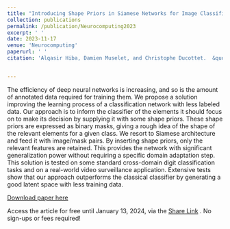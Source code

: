 ```yaml
---
title: "Introducing Shape Priors in Siamese Networks for Image Classification"
collection: publications
permalink: /publication/Neurocomputing2023
excerpt: ' '
date: 2023-11-17
venue: 'Neurocomputing'
paperurl: ' '
citation: 'Alqasir Hiba, Damien Muselet, and Christophe Ducottet.  &quot;Introducing Shape Priors in Siamese Networks for Image Classification.&quot; <i>Neurocomputing, Volume 568, 2024, 127034 </i> 2023.'


---
```

The efficiency of deep neural networks is increasing, and so is the amount of annotated data required for training them. We propose a solution improving the learning process of a classification network with less labeled data. Our approach is to inform the classifier of the elements it should focus on to make its decision by supplying it with some shape priors. These shape priors are expressed as binary masks, giving a rough idea of the shape of the relevant elements for a given class. We resort to Siamese architecture and feed it with image/mask pairs. By inserting shape priors, only the relevant features are retained. This provides the network with significant generalization power without requiring a specific domain adaptation step. This solution is tested on some standard cross-domain digit classification tasks and on a real-world video surveillance application. Extensive tests show that our approach outperforms the classical classifier by generating a good latent space with less training data.

[Download paper here](https://www.sciencedirect.com/science/article/abs/pii/S0925231223011578)


Access the article for free until January 13, 2024, via the [Share Link](https://lnkd.in/eg-Ui_-7) . No sign-ups or fees required!
